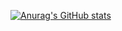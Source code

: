 [![Anurag's GitHub stats](https://github-readme-stats.vercel.app/api?username=Imbozter&bg_color=144,cf3a76,e0ac42,&show_icons=true)](https://github.com/anuraghazra/github-readme-stats)
